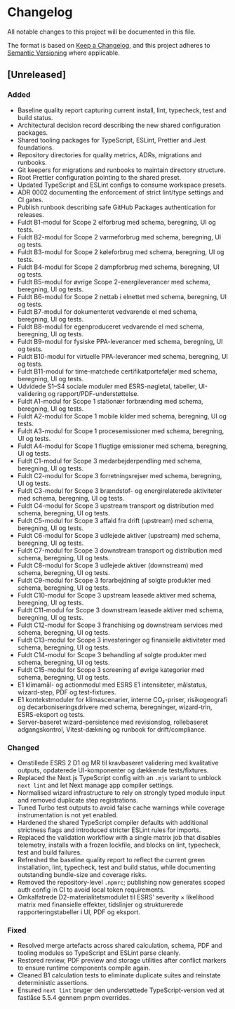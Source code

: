 # Changelog

All notable changes to this project will be documented in this file.

The format is based on [Keep a Changelog](https://keepachangelog.com/en/1.1.0/),
and this project adheres to [Semantic Versioning](https://semver.org/spec/v2.0.0.html) where applicable.

## [Unreleased]

### Added
- Baseline quality report capturing current install, lint, typecheck, test and build status.
- Architectural decision record describing the new shared configuration packages.
- Shared tooling packages for TypeScript, ESLint, Prettier and Jest foundations.
- Repository directories for quality metrics, ADRs, migrations and runbooks.
- Git keepers for migrations and runbooks to maintain directory structure.
- Root Prettier configuration pointing to the shared preset.
- Updated TypeScript and ESLint configs to consume workspace presets.
- ADR 0002 documenting the enforcement of strict lint/type settings and CI gates.
- Publish runbook describing safe GitHub Packages authentication for releases.
- Fuldt B1-modul for Scope 2 elforbrug med schema, beregning, UI og tests.
- Fuldt B2-modul for Scope 2 varmeforbrug med schema, beregning, UI og tests.
- Fuldt B3-modul for Scope 2 køleforbrug med schema, beregning, UI og tests.
- Fuldt B4-modul for Scope 2 dampforbrug med schema, beregning, UI og tests.
- Fuldt B5-modul for øvrige Scope 2-energileverancer med schema, beregning, UI og tests.
- Fuldt B6-modul for Scope 2 nettab i elnettet med schema, beregning, UI og tests.
- Fuldt B7-modul for dokumenteret vedvarende el med schema, beregning, UI og tests.
- Fuldt B8-modul for egenproduceret vedvarende el med schema, beregning, UI og tests.
- Fuldt B9-modul for fysiske PPA-leverancer med schema, beregning, UI og tests.
- Fuldt B10-modul for virtuelle PPA-leverancer med schema, beregning, UI og tests.
- Fuldt B11-modul for time-matchede certifikatporteføljer med schema, beregning, UI og tests.
- Udvidede S1–S4 sociale moduler med ESRS-nøgletal, tabeller, UI-validering og rapport/PDF-understøttelse.
- Fuldt A1-modul for Scope 1 stationær forbrænding med schema, beregning, UI og tests.
- Fuldt A2-modul for Scope 1 mobile kilder med schema, beregning, UI og tests.
- Fuldt A3-modul for Scope 1 procesemissioner med schema, beregning, UI og tests.
- Fuldt A4-modul for Scope 1 flugtige emissioner med schema, beregning, UI og tests.
- Fuldt C1-modul for Scope 3 medarbejderpendling med schema, beregning, UI og tests.
- Fuldt C2-modul for Scope 3 forretningsrejser med schema, beregning, UI og tests.
- Fuldt C3-modul for Scope 3 brændstof- og energirelaterede aktiviteter med schema, beregning, UI og tests.
- Fuldt C4-modul for Scope 3 upstream transport og distribution med schema, beregning, UI og tests.
- Fuldt C5-modul for Scope 3 affald fra drift (upstream) med schema, beregning, UI og tests.
- Fuldt C6-modul for Scope 3 udlejede aktiver (upstream) med schema, beregning, UI og tests.
- Fuldt C7-modul for Scope 3 downstream transport og distribution med schema, beregning, UI og tests.
- Fuldt C8-modul for Scope 3 udlejede aktiver (downstream) med schema, beregning, UI og tests.
- Fuldt C9-modul for Scope 3 forarbejdning af solgte produkter med schema, beregning, UI og tests.
- Fuldt C10-modul for Scope 3 upstream leasede aktiver med schema, beregning, UI og tests.
- Fuldt C11-modul for Scope 3 downstream leasede aktiver med schema, beregning, UI og tests.
- Fuldt C12-modul for Scope 3 franchising og downstream services med schema, beregning, UI og tests.
- Fuldt C13-modul for Scope 3 investeringer og finansielle aktiviteter med schema, beregning, UI og tests.
- Fuldt C14-modul for Scope 3 behandling af solgte produkter med schema, beregning, UI og tests.
- Fuldt C15-modul for Scope 3 screening af øvrige kategorier med schema, beregning, UI og tests.
- E1 klimamål- og actionmodul med ESRS E1 intensiteter, målstatus, wizard-step, PDF og test-fixtures.
- E1 kontekstmoduler for klimascenarier, interne CO₂-priser, risikogeografi og decarboniseringsdrivere med schema, beregninger,
  wizard-trin, ESRS-eksport og tests.
- Server-baseret wizard-persistence med revisionslog, rollebaseret adgangskontrol, Vitest-dækning og runbook for drift/compliance.


### Changed
- Omstillede ESRS 2 D1 og MR til kravbaseret validering med kvalitative outputs, opdaterede UI-komponenter og dækkende tests/fixtures.
- Replaced the Next.js TypeScript config with an `.mjs` variant to unblock `next lint` and let Next manage app compiler settings.
- Normalised wizard infrastructure to rely on strongly typed module input and removed duplicate step registrations.
- Tuned Turbo test outputs to avoid false cache warnings while coverage instrumentation is not yet enabled.
- Hardened the shared TypeScript compiler defaults with additional strictness flags and introduced stricter ESLint rules for imports.
- Replaced the validation workflow with a single matrix job that disables telemetry, installs with a frozen lockfile, and blocks on lint, typecheck, test and build failures.
- Refreshed the baseline quality report to reflect the current green installation, lint, typecheck, test and build status, while documenting outstanding bundle-size and coverage risks.
- Removed the repository-level `.npmrc`; publishing now generates scoped auth config in CI to avoid local token requirements.
- Omkalfatrede D2-materialitetsmodulet til ESRS’ severity × likelihood matrix med finansielle effekter, tidslinjer og strukturerede rapporteringstabeller i UI, PDF og eksport.

### Fixed
- Resolved merge artefacts across shared calculation, schema, PDF and tooling modules so TypeScript and ESLint parse cleanly.
- Restored review, PDF preview and storage utilities after conflict markers to ensure runtime components compile again.
- Cleaned B1 calculation tests to eliminate duplicate suites and reinstate deterministic assertions.
- Ensured `next lint` bruger den understøttede TypeScript-version ved at fastlåse 5.5.4 gennem pnpm overrides.
